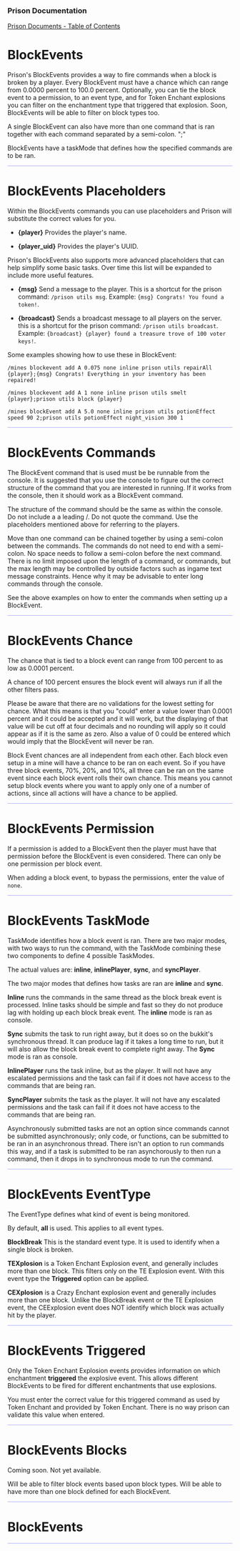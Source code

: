 
### Prison Documentation 
[Prison Documents - Table of Contents](prison_docs_000_toc.md)

# BlockEvents

Prison's BlockEvents provides a way to fire commands when a block is broken by a player.  Every BlockEvent must have a chance which can range from 0.0000 percent to 100.0 percent.  Optionally, you can tie the block event to a permission, to an event type, and for Token Enchant explosions you can filter on the enchantment type that triggered that explosion.  Soon, BlockEvents will be able to filter on block types too.


A single BlockEvent can also have more than one command that is ran together with each command separated by a semi-colon. ";" 


BlockEvents have a taskMode that defines how the specified commands are to be ran.


<hr style="height:1px; border:none; color:#aaf; background-color:#aaf;">

# BlockEvents Placeholders

Within the BlockEvents commands you can use placeholders and Prison will substitute the correct values for you.  


- **{player}** Provides the player's name.


- **{player_uid}** Provides the player's UUID.


Prison's BlockEvents also supports more advanced placeholders that can help simplify some basic tasks.  Over time this list will be expanded to include more useful features.


- **{msg}** Send a message to the player.  This is a shortcut for the prison command: `/prison utils msg`.  Example: `{msg} Congrats! You found a token!`. 


- **{broadcast}** Sends a broadcast message to all players on the server.  this is a shortcut for the prison command: `/prison utils broadcast`. Example: `{broadcast} {player} found a treasure trove of 100 voter keys!`. 



Some examples showing how to use these in BlockEvent:


```
/mines blockevent add A 0.075 none inline prison utils repairAll {player};{msg} Congrats! Everything in your inventory has been repaired!

/mines blockevent add A 1 none inline prison utils smelt {player};prison utils block {player}

/mines blockEvent add A 5.0 none inline prison utils potionEffect speed 90 2;prison utils potionEffect night_vision 300 1

```

<hr style="height:1px; border:none; color:#aaf; background-color:#aaf;">



# BlockEvents Commands

The BlockEvent command that is used must be be runnable from the console. It is suggested that you use the console to figure out the correct structure of the command that you are interested in running.  If it works from the console, then it should work as a BlockEvent command.


The structure of the command should be the same as within the console. Do not include a a leading /.  Do not quote the command.  Use the placeholders mentioned above for referring to the players. 


Move than one command can be chained together by using a semi-colon between the commands.  The commands do not need to end with a semi-colon.  No space needs to follow a semi-colon before the next command.  There is no limit imposed upon the length of a command, or commands, but the max length may be controlled by outside factors such as ingame text message constraints.  Hence why it may be advisable to enter long commands through the console.


See the above examples on how to enter the commands when setting up a BlockEvent.


<hr style="height:1px; border:none; color:#aaf; background-color:#aaf;">



# BlockEvents Chance


The chance that is tied to a block event can range from 100 percent to as low as 0.0001 percent.  


A chance of 100 percent ensures the block event will always run if all the other filters pass.


Please be aware that there are no validations for the lowest setting for chance.  What this means is that you "could" enter a value lower than 0.0001 percent and it could be accepted and it will work, but the displaying of that value will be cut off at four decimals and no rounding will apply so it could appear as if it is the same as zero.  Also a value of 0 could be entered which would imply that the BlockEvent will never be ran.


Block Event chances are all independent from each other.  Each block even setup in a mine will have a chance to be ran on each event.  So if you have three block events, 70%, 20%, and 10%, all three can be ran on the same event since each block event rolls their own chance.  This means you cannot setup block events where you want to apply only one of a number of actions, since all actions will have a chance to be applied.
  

<hr style="height:1px; border:none; color:#aaf; background-color:#aaf;">



# BlockEvents Permission


If a permission is added to a BlockEvent then the player must have that permission before the BlockEvent is even considered.  There can only be one permission per block event.


When adding a block event, to bypass the permissions, enter the value of `none`.


<hr style="height:1px; border:none; color:#aaf; background-color:#aaf;">



# BlockEvents TaskMode


TaskMode identifies how a block event is ran.  There are two major modes, with two ways to run the command, with the TaskMode combining these two components to define 4 possible TaskModes.


The actual values are: **inline**, **inlinePlayer**, **sync**, and **syncPlayer**.


The two major modes that defines how tasks are ran are **inline** and **sync**.  


**Inline** runs the commands in the same thread as the block break event is processed.  Inline tasks should be simple and fast so they do not produce lag with holding up each block break event.  The **inline** mode is ran as console.


**Sync** submits the task to run right away, but it does so on the bukkit's synchronous thread.  It can produce lag if it takes a long time to run, but it will also allow the block break event to complete right away.  The **Sync** mode is ran as console.


**InlinePlayer** runs the task inline, but as the player.  It will not have any escalated permissions and the task can fail if it does not have access to the commands that are being ran.


**SyncPlayer** submits the task as the player.  It will not have any escalated permissions and the task can fail if it does not have access to the commands that are being ran.


Asynchronously submitted tasks are not an option since commands cannot be submitted asynchronously; only code, or functions, can be submitted to be ran in an asynchronous thread.  There isn't an option to run commands this way, and if a task is submitted to be ran asynchorously to then run a command, then it drops in to synchronous mode to run the command.



<hr style="height:1px; border:none; color:#aaf; background-color:#aaf;">



# BlockEvents EventType


The EventType defines what kind of event is being monitored.


By default, **all** is used.  This applies to all event types.



**BlockBreak** This is the standard event type.  It is used to identify when a single block is broken.


**TEXplosion** is a Token Enchant Explosion event, and generally includes more than one block.  This filters only on the TE Explosion event. With this event type the **Triggered** option can be applied.



**CEXplosion** is a Crazy Enchant explosion event and generally includes more than one block.  Unlike the BlockBreak event or the TE Explosion event, the CEExplosion event does NOT identify which block was actually hit by the player. 




<hr style="height:1px; border:none; color:#aaf; background-color:#aaf;">



# BlockEvents Triggered


Only the Token Enchant Explosion events provides information on which enchantment **triggered** the explosive event.  This allows different BlockEvents to be fired for different enchantments that use explosions.


You must enter the correct value for this triggered command as used by Token Enchant and provided by Token Enchant.  There is no way prison can validate this value when entered.  




<hr style="height:1px; border:none; color:#aaf; background-color:#aaf;">



# BlockEvents Blocks


Coming soon.  Not yet available.


Will be able to filter block events based upon block types.  Will be able to have more than one block defined for each BlockEvent.




<hr style="height:1px; border:none; color:#aaf; background-color:#aaf;">



# BlockEvents 


<hr style="height:1px; border:none; color:#aaf; background-color:#aaf;">



